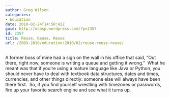 ```yaml
---
author: Greg Wilson
categories:
- Education
date: 2010-02-24T14:50:41Z
guid: http://ucosp.wordpress.com/?p=2357
id: 2357
title: Reuse, Reuse, Reuse
url: /2009-2010/education/2010/02/reuse-reuse-reuse/
---
```


A former boss of mine had a sign on the wall in his office that said, &#8220;Out there, right now, someone is writing a queue and getting it wrong.&#8221;  What he meant was that if you&#8217;re using a mature language like Java or Python, you should never have to deal with textbook data structures, dates and times, currencies, and other things directly: someone else will always have been there first.  So, if you find yourself wrestling with timezones or passwords, fire up your favorite search engine and see what it turns up.